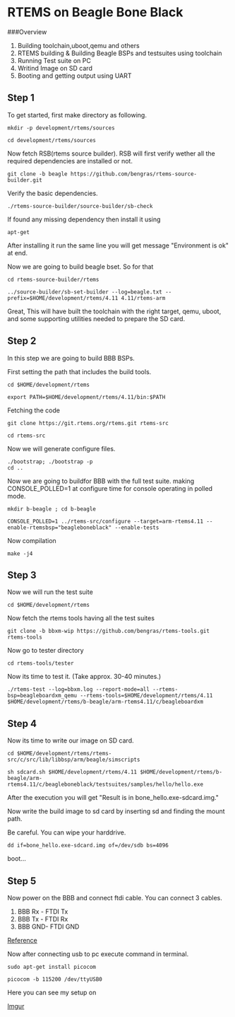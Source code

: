 RTEMS on Beagle Bone Black
========

###Overview

1. Building toolchain,uboot,qemu and others
2. RTEMS building & Building Beagle BSPs and testsuites using toolchain
3. Running Test suite on PC
4. Writind Image on SD card
5. Booting and getting output using UART



## Step 1
To get started, first make directory as following.

<pre><code>mkdir -p development/rtems/sources</code></pre>
<pre><code>cd development/rtems/sources</code></pre>

Now fetch RSB(rtems source builder). RSB will first verify wether all the required dependencies are installed or not.

<pre><code>git clone -b beagle https://github.com/bengras/rtems-source-builder.git</code></pre>

Verify the basic dependencies.

<pre><code>./rtems-source-builder/source-builder/sb-check</pre></code>
If found any missing dependency then install it using <pre><code>apt-get</pre></code>

After installing it run the same line you will get message "Environment is ok" at end.

Now we are going to build beagle bset. So for that 

<pre><code>cd rtems-source-builder/rtems</pre></code>
<pre><code>../source-builder/sb-set-builder --log=beagle.txt --prefix=$HOME/development/rtems/4.11 4.11/rtems-arm</pre></code>	

Great, This will have built the toolchain with the right target, qemu, uboot, and some supporting utilities needed to prepare the SD card.

## Step 2

In this step we are going to build BBB BSPs.

First setting the path that includes the build tools.

<pre><code>cd $HOME/development/rtems</pre></code>
<pre><code>export PATH=$HOME/development/rtems/4.11/bin:$PATH</pre></code>

Fetching the code

<pre><code>git clone https://git.rtems.org/rtems.git rtems-src </pre></code>
<pre><code>cd rtems-src</pre></code>

Now we will generate configure files.
<pre><code>./bootstrap; ./bootstrap -p
cd ..</pre></code>

Now we are going to buildfor BBB with the full test suite. making CONSOLE_POLLED=1 at configure time for console operating in polled mode.

<pre><code>mkdir b-beagle ; cd b-beagle</pre></code>
<pre><code>CONSOLE_POLLED=1 ../rtems-src/configure --target=arm-rtems4.11 --enable-rtemsbsp="beagleboneblack" --enable-tests</pre></code>

Now compilation 

<pre><code>make -j4</pre></code>

## Step 3

Now we will run the test suite

<pre><code>cd $HOME/development/rtems</pre></code>

Now fetch the rtems tools having all the test suites
<pre><code>git clone -b bbxm-wip https://github.com/bengras/rtems-tools.git rtems-tools</pre></code>

Now go to tester directory

<pre><code>cd rtems-tools/tester</pre></code>
Now its time to test it. (Take approx. 30-40 minutes.)
<pre><code>./rtems-test --log=bbxm.log --report-mode=all --rtems-bsp=beagleboardxm_qemu --rtems-tools=$HOME/development/rtems/4.11 $HOME/development/rtems/b-beagle/arm-rtems4.11/c/beagleboardxm</pre></code>

## Step 4

Now its time to write our image on SD card.

<pre><code>cd $HOME/development/rtems/rtems-src/c/src/lib/libbsp/arm/beagle/simscripts</pre></code>
<pre><code>sh sdcard.sh $HOME/development/rtems/4.11 $HOME/development/rtems/b-beagle/arm-rtems4.11/c/beagleboneblack/testsuites/samples/hello/hello.exe</pre></code>

After the execution you will get "Result is in bone_hello.exe-sdcard.img."

Now write the build image to sd card by inserting sd and finding the mount path.

Be careful. You can wipe your harddrive.
<pre><code>dd if=bone_hello.exe-sdcard.img of=/dev/sdb bs=4096</pre></code>

boot...

## Step 5

Now power on the BBB and connect ftdi cable. You can connect 3 cables. 

1. BBB Rx - FTDI Tx
2. BBB Tx - FTDI Rx
3. BBB GND- FTDI GND 

[Reference](http://inspire.logicsupply.com/p/serial-connection-j1.html) 

Now after connecting usb to pc execute command in terminal.
<pre><code>sudo apt-get install picocom </pre></code>
<pre><code>picocom -b 115200 /dev/ttyUSB0</pre></code>

Here you can see my setup on 

[Imgur](http://i.imgur.com/dPFBqcV.jpg?1)

